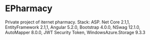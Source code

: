 # EPharmacy
Private project of iternet pharmacy.
Stack: ASP. Net Core 2.1,1, EntityFramework 2.1,1, Angular 5.2.0, Bootstrap 4.0.0, NSwag 12.1.0, AutoMapper 8.0.0, JWT Security Token, WindowsAzure.Storage 9.3.3 

